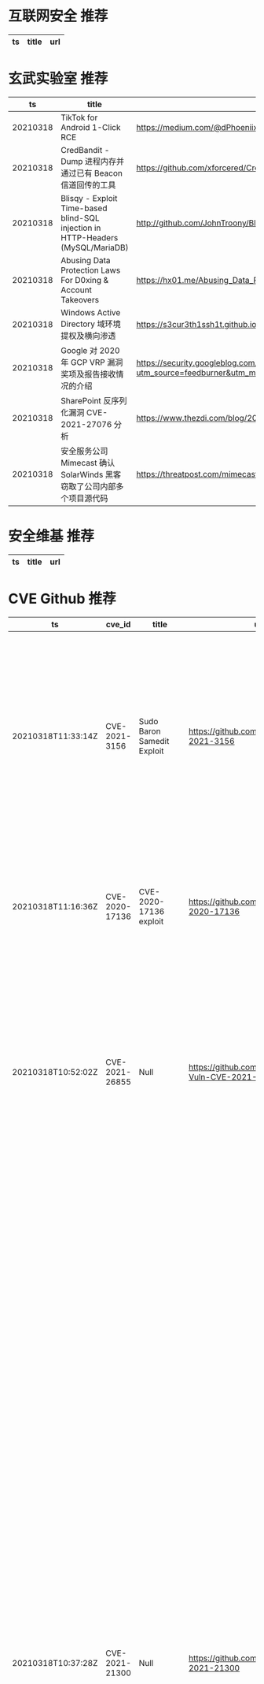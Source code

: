 # 互联网安全 推荐
| ts | title | url| 
| --- | --- | ---| 


# 玄武实验室 推荐
| ts | title | url| 
| --- | --- | ---| 
| 20210318 | TikTok for Android 1-Click RCE | https://medium.com/@dPhoeniixx/tiktok-for-android-1-click-rce-240266e78105| 
| 20210318 | CredBandit - Dump 进程内存并通过已有 Beacon 信道回传的工具 | https://github.com/xforcered/CredBandit| 
| 20210318 | Blisqy - Exploit Time-based blind-SQL injection in HTTP-Headers (MySQL/MariaDB) | http://github.com/JohnTroony/Blisqy| 
| 20210318 | Abusing Data Protection Laws For D0xing & Account Takeovers | https://hx01.me/Abusing_Data_Protection_Laws_For_D0xing_and_Account_Takeovers.pdf| 
| 20210318 | Windows Active Directory 域环境提权及横向渗透 | https://s3cur3th1ssh1t.github.io/The-most-common-on-premise-vulnerabilities-and-misconfigurations/| 
| 20210318 | Google 对 2020 年 GCP VRP 漏洞奖项及报告接收情况的介绍 | https://security.googleblog.com/2021/03/announcing-winners-of-2020-gcp-vrp-prize.html?utm_source=feedburner&utm_medium=feed&utm_campaign=Feed%3A+GoogleOnlineSecurityBlog+%28Google+Online+Security+Blog%29| 
| 20210318 | SharePoint 反序列化漏洞 CVE-2021-27076 分析 | https://www.thezdi.com/blog/2021/3/17/cve-2021-27076-a-replay-style-deserialization-attack-against-sharepoint| 
| 20210318 | 安全服务公司 Mimecast 确认 SolarWinds 黑客窃取了公司内部多个项目源代码 | https://threatpost.com/mimecast-solarwinds-attackers-stole-source-code/164847/| 


# 安全维基 推荐
| ts | title | url| 
| --- | --- | ---| 


# CVE Github 推荐
| ts | cve_id | title | url | cve_detail| 
| --- | --- | --- | --- | ---| 
| 20210318T11:33:14Z | CVE-2021-3156 | Sudo Baron Samedit Exploit | https://github.com/worawit/CVE-2021-3156 | Sudo before 1.9.5p2 contains an off-by-one error that can result in a heap-based buffer overflow, which allows privilege escalation to root via %sudoedit -s% and a command-line argument that ends with a single backslash character.| 
| 20210318T11:16:36Z | CVE-2020-17136 | CVE-2020-17136 exploit | https://github.com/xyddnljydd/CVE-2020-17136 | Windows Cloud Files Mini Filter Driver Elevation of Privilege Vulnerability This CVE ID is unique from CVE-2020-17103, CVE-2020-17134.| 
| 20210318T10:52:02Z | CVE-2021-26855 | Null | https://github.com/shacojx/Scan-Vuln-CVE-2021-26855 | Microsoft Exchange Server Remote Code Execution Vulnerability This CVE ID is unique from CVE-2021-26412, CVE-2021-26854, CVE-2021-26857, CVE-2021-26858, CVE-2021-27065, CVE-2021-27078.| 
| 20210318T10:37:28Z | CVE-2021-21300 | Null | https://github.com/Faisal78123/CVE-2021-21300 | Git is an open-source distributed revision control system. In affected versions of Git a specially crafted repository that contains symbolic links as well as files using a clean/smudge filter such as Git LFS, may cause just-checked out script to be executed while cloning onto a case-insensitive file system such as NTFS, HFS+ or APFS (i.e. the default file systems on Windows and macOS). Note that clean/smudge filters have to be configured for that. Git for Windows configures Git LFS by default, and is therefore vulnerable. The problem has been patched in the versions published on Tuesday, March 9th, 2021. As a workaound, if symbolic link support is disabled in Git (e.g. via `git config --global core.symlinks false`), the described attack won%t work. Likewise, if no clean/smudge filters such as Git LFS are configured globally (i.e. _before_ cloning), the attack is foiled. As always, it is best to avoid cloning repositories from untrusted sources. The earliest impacted version is 2.14.2. The fix versions are: 2.30.1, 2.29.3, 2.28.1, 2.27.1, 2.26.3, 2.25.5, 2.24.4, 2.23.4, 2.22.5, 2.21.4, 2.20.5, 2.19.6, 2.18.5, 2.17.62.17.6.| 
| 20210318T00:55:42Z | CVE-2021-26855 | Microsoft Exchange Proxylogon Exploit Chain EXP分析 | https://github.com/r0ckysec/CVE-2021-26855-Exchange-RCE | Microsoft Exchange Server Remote Code Execution Vulnerability This CVE ID is unique from CVE-2021-26412, CVE-2021-26854, CVE-2021-26857, CVE-2021-26858, CVE-2021-27065, CVE-2021-27078.| 


# klee on Github 推荐
| ts | title | url | stars | forks| 
| --- | --- | --- | --- | ---| 
| 20210318T08:42:32Z | An open-source Chinese font derived from Fontworks% Klee One. 一款基于 FONTWORKS 的 Klee One 的开源中文字体。 | https://github.com/lxgw/LxgwWenKai | 336 | 7| 


# s2e on Github 推荐
| ts | title | url | stars | forks| 
| --- | --- | --- | --- | ---| 


# exploit on Github 推荐
| ts | title | url | stars | forks| 
| --- | --- | --- | --- | ---| 
| 20210318T12:00:56Z | Here is the walkthrough of few services on the vunerable machine Metasploitable2. Services like FTP to Sysql database is being exploited.  | https://github.com/SumedhDawadi/Metasploitable2_walkthrough-part1- | 0 | 0| 
| 20210318T11:59:12Z | This repository contains tools developed to hack CS:GO. | https://github.com/samdobsonDEV/csgo-exploits | 0 | 0| 
| 20210318T11:50:09Z | A choose-your-own adventure game following the exploits of Kitty Fursbags | https://github.com/emilykmcullen/kitty_fursbags_story_game | 0 | 0| 
| 20210318T11:35:12Z | This repository is primarily maintained by Omar Santos and includes thousands of resources related to ethical hacking  / penetration testing, digital forensics and incident response (DFIR), vulnerability research, exploit development, reverse engineering, and more. | https://github.com/The-Art-of-Hacking/h4cker | 9154 | 1474| 
| 20210318T11:22:34Z | PS4 Exploits 6.72-7.55 | https://github.com/Buzbee/Buzbee2 | 1 | 0| 
| 20210318T11:16:36Z | CVE-2020-17136 exploit | https://github.com/xyddnljydd/CVE-2020-17136 | 0 | 0| 
| 20210318T11:16:28Z | Null | https://github.com/kiarashjam/Exploiting-Video-Games-to-Test-AV | 0 | 1| 
| 20210318T11:03:25Z | Null | https://github.com/summershrimp/exploits-open | 19 | 2| 
| 20210318T11:02:30Z | Open-Source Vulnerability Intelligence Center - Unified source of vulnerability, exploit and threat Intelligence feeds | https://github.com/Patrowl/PatrowlHearsData | 11 | 6| 
| 20210318T10:40:25Z | Some Apex Legends Cheats Exploits and Offsets Updated Every Update | https://github.com/Android1337/Apex-Offsets-Season-8 | 4 | 0| 


# backdoor on Github 推荐
| ts | title | url | stars | forks| 
| --- | --- | --- | --- | ---| 
| 20210318T01:17:32Z | Config files for my GitHub profile. | https://github.com/BacKDoor-Khaos/BacKDoor-Khaos | 0 | 0| 
| 20210318T00:24:11Z | Protect your server against backdoors. | https://github.com/Xalalau/backdoor-shield | 1 | 0| 


# fuzz on Github 推荐
| ts | title | url | stars | forks| 
| --- | --- | --- | --- | ---| 
| 20210318T12:00:38Z | Null | https://github.com/GitHub-Techops/fuzzy | 0 | 0| 
| 20210318T11:59:34Z | Null | https://github.com/s9varesc/url-fuzzing | 0 | 0| 
| 20210318T11:51:22Z | CSFuzz: Call Sequence-based Greybox Fuzzing Tool | https://github.com/csfuzz/CSFuzz | 0 | 0| 
| 20210318T11:46:35Z | This repository is for testing a number of open source applications for vulnerabilities using multiple fuzzers. | https://github.com/bartholomewHarris/fuzzingNode.jsApplications | 0 | 0| 
| 20210318T11:39:51Z | The fuzzer afl++ is afl with community patches, qemu 5.1 upgrade, collision-free coverage, enhanced laf-intel & redqueen, AFLfast++ power schedules, MOpt mutators, unicorn_mode, and a lot more! | https://github.com/AFLplusplus/AFLplusplus | 1506 | 308| 
| 20210318T11:31:10Z | Null | https://github.com/AleksEiGorRin/fuzzy-spoon | 0 | 0| 
| 20210318T11:27:49Z | syzkaller is an unsupervised coverage-guided kernel fuzzer | https://github.com/google/syzkaller | 3410 | 783| 
| 20210318T11:16:49Z | White-box fuzzer for Java bytecode | https://github.com/vorpal-research/kex | 6 | 5| 
| 20210318T10:38:46Z | The SMB Fuzzer fuzzes the Server  Message Block Protocol that enables file sharing, printing and IPC between Unix and Windows systems. | https://github.com/mellowCS/SMB_Fuzzer | 0 | 0| 
| 20210318T10:16:44Z | Null | https://github.com/VeriBlock/fuzz-corpus | 0 | 1| 



# 日更新程序
